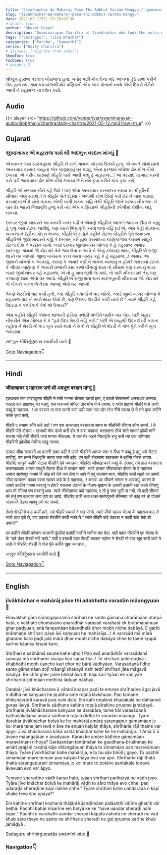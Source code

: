 ```yaml
---
title: "Jivakhachar Ae Maharaj Pase Thi Adbhut Vardan Mangyu / જીવાખાચર એ મહારાજ પાસે થી અદભુત્ત વરદાન માંગ્યું"
slug: "jivakhachar-ae-maharaj-pase-thi-adbhut-vardan-mangyu"
date: 2021-05-12T21:15:28+05:30
# draft: true
author: "Bharat Desai"
description: "Swaminarayan Charitra of Jivakhachar who took the extra ordinary blessing from Maharaj, About lord Swaminarayan"
tags: ["Sarangpur", "Jiva Khachar"]
categories: ["Parcho", "Samarthi"]
series: ["Daily Charitra"]
# aliases: ["migrate-from-jekyl"]
ShowToc: true
TocOpen: true
# weight: 2
---
```


<!-- this Content Here will shown id listing page till "more" tag -->
શ્રીજીમહારાજ વડતાલ બીરાજતા હતા. બપોર પછી ગોમતીના કાંઠે આંબલા હેઠે સભા કરીને બેઠા હતા ત્યાં ગામ કપડવંજથી મોઢ વણિકની એક બાઇ પોતાનો નાનો એવો દિકરો તેડીને આવી ને મહારાજ ના દર્શન કર્યા. 

<!--more-->

<!-- start Remove this if audio not available -->
## Audio
{{< player src="https://github.com/vanpariyar/swaminarayan-audio/blob/main/charitra/daily-charitra/2021-05-12.mp3?raw=true" >}}
<!-- End Audio -->

## Gujarati
### જીવાખાચર એ મહારાજ પાસે થી અદભુત્ત વરદાન માંગ્યું :tada:
એકવખત ગામ સારંગપુરમા શ્રીહરિ ને સંતો ગામના ચોરામાં ઉતર્યા હતા, એ વખતે ચોમાસાનો અનરાધાર વરસાદ વરહતા એક બ્રાહ્મણનું ઘર પડ્યું, એના ફરજમાં બાંધેલા ઢોર મોભ નીચે દબાયા. એ ગરીબ બ્રાહ્મણે શ્રીહરિ પાસે આવી કહ્યું હે મહારાજ...! આ વરસાદ મા મારા ઘરનો કરો પડી જતા મારા ઢોર મોભ નીચે દબાયા છે તે તમે કૃપા કરીને કાંક કૃપા કરો,

શ્રીહરિ એ સભામા સૌને કહે ઉઠો ! પણ એવા અનરાધાર વરસાદના સમય મા શ્રીહરિની સીવાય કોણ સમર્થ..! તે શ્રીહરિ પોતે દોડ્યા - ખભાથી મોભ ઊંચો કરી ઢોર ને બારા કાઢ્યાં. વરસાદના લીધે સંતો ગામમાં ઝોળી માંગી શકયા નહિ તેથી શ્રીહરિ જાતે માગવા નીકળ્યા. બે ચાર ઘેર જઇને ભિક્ષાવૃત્તિ હજુ કરી ત્યાં એક વાણિયાએ શ્રીહરિની ઝોળીમાં મેથીના લાડું નાખ્યા.

દરબાર જીવા ખાચરને આ વાતની ખબર પડી તે એમણે શ્રીહરિને આગળ જવા ન દીધા ને કહ્યું હે પૃભુ અમે રોટલા લાવીશું. પણ તમને ભિક્ષાવૃત્તિ કરવા જવા નહિ દઈએ. એમ કહી રોટલાના ખડકલા ને દહીંના ગોરસ લાવ્યા. શ્રીહરિએ સાધુને કહીને રોટલા પીરહીને પૃેમે જમાડયા. શ્રીહરિએ જીવાખાચરને કહ્યું કે દરબાર, તમે હાલ વરસાદના કઠણકાળમા અમારા સાધુને રોટલા દીધા તે વરદાન માંગો. ત્યારે દરબાર જીવાખાચર બોલ્યા કે હે મહારાજ અમારા સારંગપુર ગામમાં જે કોઇ મરે તેને જમ લેવા ન આવે ને એનું કલ્યાણ થાય, શ્રીહરિએ રાજી થઇને વર આપ્યો. જીવા ખાચરના કાકા વસ્તા ખાચર કહે કે હે મહારાજ...! અમારા આ જીવાને માંગતાં ન આવડ્યું. કારણ કે અમારે કાઠીને ગામમાં મરવાનું ન હોય? ગરાસનાં ટંટામાં કે ગૌધણ-બૃાહ્મણ કે અમારી પ્રજાની રક્ષા કાજે ધીંગાણું થાય તો સીમમાં પણ મરવાનું થાય. ત્યારે જીવોખાચર કહે મહારાજ, એ તો હુ સાવ ભૂલી જ ગયો. તો પછી સીમમાં મરે તેનું પણ કલ્યાણ થાય એવો વર આપો. શ્રીહરિએ રાજી થતા થકા સારંગપુરની સીમમાય જો કોઇ મરે તો પોતાને અંતકાળે તેડવા આવવું એવો વર આપ્યો.

તેમણે શેરડીનો વાઢ કર્યો હતો, ત્યાં શ્રીહરિ પધાર્યા ને વાઢ જોયો. ત્યારે જીવો ખાચર બોલ્યા કે મહારાજ વાઢ તો સારો થાય એવો છે, પણ ઉદરડા શેરડીને કાપી નાખે છે.” ત્યારે શ્રીહરિ કહે ઉંદરડા ન કાપી શકે તેવો શો ઉપાય?”

એમ કહીને શ્રીહરિ કોશના થાળાની કૂંડીમાં પલાંઠી વાળીને ઘણીક વાર બેઠા. પછી બહાર નીસરીને એમ બોલ્યા કે કે “હવે ઉંદર શેરડી નહિ કાપે.”
પછી એ વરહથી ઉંદર શેરડી કાપતા નહોતા ને શેરડી નો વાડ ખુબ સારો થયો ને સંતો ને શ્રીહરિએ શેરડી ને ગોળ પૃેમે કરીને ખુબ જમાડ્યા .

સદગુરુ શ્રીનિર્ગુણદાસ સ્વામીની વાતો
:pray:

<!-- Remove This and add charitra Gujarati -->

[Goto Naviagation:point_down: ](#navigation)

----
## Hindi
### जीवाखाचर ए महाराज पासे थी अदभुत्त वरदान मांग्युं :tada:
एकवखत गाम सारंगपुरमा श्रीहरि ने संतो गामना चोरामां उतर्या हता, ए वखते चोमासानो अनराधार वरसाद वरहता एक ब्राह्मणनुं घर पड्युं, एना फरजमां बांधेला ढोर मोभ नीचे दबाया. ए गरीब ब्राह्मणे श्रीहरि पासे आवी कह्युं हे महाराज...! आ वरसाद मा मारा घरनो करो पडी जता मारा ढोर मोभ नीचे दबाया छे ते तमे कृपा करीने कांक कृपा करो,

श्रीहरि ए सभामा सौने कहे उठो ! पण एवा अनराधार वरसादना समय मा श्रीहरिनी सीवाय कोण समर्थ..! ते श्रीहरि पोते दोड्या - खभाथी मोभ ऊंचो करी ढोर ने बारा काढ्यां. वरसादना लीधे संतो गाममां झोळी मांगी शकया नहि तेथी श्रीहरि जाते मागवा नीकळ्या. बे चार घेर जइने भिक्षावृत्ति हजु करी त्यां एक वाणियाए श्रीहरिनी झोळीमां मेथीना लाडुं नाख्या.

दरबार जीवा खाचरने आ वातनी खबर पडी ते एमणे श्रीहरिने आगळ जवा न दीधा ने कह्युं हे पृभु अमे रोटला लावीशुं. पण तमने भिक्षावृत्ति करवा जवा नहि दईए. एम कही रोटलाना खडकला ने दहींना गोरस लाव्या. श्रीहरिए साधुने कहीने रोटला पीरहीने पृेमे जमाडया. श्रीहरिए जीवाखाचरने कह्युं के दरबार, तमे हाल वरसादना कठणकाळमा अमारा साधुने रोटला दीधा ते वरदान मांगो. त्यारे दरबार जीवाखाचर बोल्या के हे महाराज अमारा सारंगपुर गाममां जे कोइ मरे तेने जम लेवा न आवे ने एनुं कल्याण थाय, श्रीहरिए राजी थइने वर आप्यो. जीवा खाचरना काका वस्ता खाचर कहे के हे महाराज...! अमारा आ जीवाने मांगतां न आवड्युं. कारण के अमारे काठीने गाममां मरवानुं न होय? गरासनां टंटामां के गौधण-बृाह्मण के अमारी प्रजानी रक्षा काजे धींगाणुं थाय तो सीममां पण मरवानुं थाय. त्यारे जीवोखाचर कहे महाराज, ए तो हु साव भूली ज गयो. तो पछी सीममां मरे तेनुं पण कल्याण थाय एवो वर आपो. श्रीहरिए राजी थता थका सारंगपुरनी सीममाय जो कोइ मरे तो पोताने अंतकाळे तेडवा आववुं एवो वर आप्यो.

तेमणे शेरडीनो वाढ कर्यो हतो, त्यां श्रीहरि पधार्या ने वाढ जोयो. त्यारे जीवो खाचर बोल्या के महाराज वाढ तो सारो थाय एवो छे, पण उदरडा शेरडीने कापी नाखे छे.” त्यारे श्रीहरि कहे उंदरडा न कापी शके तेवो शो उपाय?”

एम कहीने श्रीहरि कोशना थाळानी कूंडीमां पलांठी वाळीने घणीक वार बेठा. पछी बहार नीसरीने एम बोल्या के के “हवे उंदर शेरडी नहि कापे.”
पछी ए वरहथी उंदर शेरडी कापता नहोता ने शेरडी नो वाड खुब सारो थयो ने संतो ने श्रीहरिए शेरडी ने गोळ पृेमे करीने खुब जमाड्या .

सदगुरु श्रीनिर्गुणदास स्वामीनी वातो
:pray:

<!-- Remove This and add charitra Hindi -->

[Goto Naviagation:point_down: ](#navigation)

----
## English
### jīvākhāchar e mahārāj pāse thī adabhutta varadān māangyuan :tada:
Ekavakhat gām sārangapuramā shrīhari ne santo gāmanā chorāmāan utaryā hatā, e vakhate chomāsāno anarādhār varasād varahatā ek brāhmaṇanuan ghar paḍyuan, enā farajamāan bāandhelā ḍhor mobh nīche dabāyā. E garīb brāhmaṇe shrīhari pāse āvī kahyuan he mahārāja...! Ā varasād mā mārā gharano karo paḍī jatā mārā ḍhor mobh nīche dabāyā chhe te tame kṛupā karīne kāanka kṛupā karo,

Shrīhari e sabhāmā saune kahe uṭho ! Paṇ evā anarādhār varasādanā samaya mā shrīharinī sīvāya koṇ samartha..! Te shrīhari pote doḍyā - khabhāthī mobh ūancho karī ḍhor ne bārā kāḍhyāan. Varasādanā līdhe santo gāmamāan zoḷī māangī shakayā nahi tethī shrīhari jāte māgavā nīkaḷyā. Be chār gher jaine bhikṣhāvṛutti haju karī tyāan ek vāṇiyāe shrīharinī zoḷīmāan methīnā lāḍuan nākhyā.

Darabār jīvā khācharane ā vātanī khabar paḍī te emaṇe shrīharine āgaḷ javā n dīdhā ne kahyuan he pṛubhu ame roṭalā lāvīshuan. Paṇ tamane bhikṣhāvṛutti karavā javā nahi daīe. Em kahī roṭalānā khaḍakalā ne dahīannā goras lāvyā. Shrīharie sādhune kahīne roṭalā pīrahīne pṛueme jamāḍayā. Shrīharie jīvākhācharane kahyuan ke darabāra, tame hāl varasādanā kaṭhaṇakāḷamā amārā sādhune roṭalā dīdhā te varadān māango. Tyāre darabār jīvākhāchar bolyā ke he mahārāj amārā sārangapur gāmamāan je koi mare tene jam levā n āve ne enuan kalyāṇ thāya, shrīharie rājī thaine var āpyo. Jīvā khācharanā kākā vastā khāchar kahe ke he mahārāja...! Amārā ā jīvāne māangatāan n āvaḍyuan. Kāraṇ ke amāre kāṭhīne gāmamāan maravānuan n hoya? Garāsanāan ṭanṭāmāan ke gaudhaṇa-bṛuāhmaṇ ke amārī prajānī rakṣhā kāje dhīangāṇuan thāya to sīmamāan paṇ maravānuan thāya. Tyāre jīvokhāchar kahe mahārāja, e to hu sāv bhūlī j gayo. To pachhī sīmamāan mare tenuan paṇ kalyāṇ thāya evo var āpo. Shrīharie rājī thatā thakā sārangapuranī sīmamāya jo koi mare to potāne aantakāḷe teḍavā āvavuan evo var āpyo.

Temaṇe sheraḍīno vāḍh karyo hato, tyāan shrīhari padhāryā ne vāḍh joyo. Tyāre jīvo khāchar bolyā ke mahārāj vāḍh to sāro thāya evo chhe, paṇ udaraḍā sheraḍīne kāpī nākhe chhe.” Tyāre shrīhari kahe uandaraḍā n kāpī shake tevo sho upāya?”

Em kahīne shrīhari koshanā thāḷānī kūanḍīmāan palāanṭhī vāḷīne ghaṇīk vār beṭhā. Pachhī bahār nīsarīne em bolyā ke ke “have uandar sheraḍī nahi kāpe.” Pachhī e varahathī uandar sheraḍī kāpatā nahotā ne sheraḍī no vāḍ khub sāro thayo ne santo ne shrīharie sheraḍī ne goḷ pṛueme karīne khub jamāḍyā .

Sadaguru shrīnirguṇadās swāmīnī vāto
:pray:

<!-- Remove This and add charitra English -->


### Navigation:point_down:
